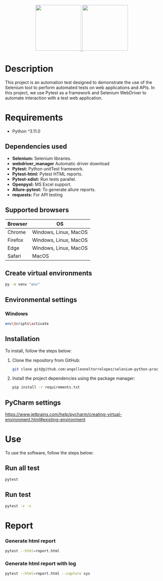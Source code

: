 <p align="center">
  <a href="https://www.selenium.dev/documentation/"><img src="https://upload.wikimedia.org/wikipedia/commons/d/d5/Selenium_Logo.png" width="150" height="150"/>
</a>
<a href="https://www.ingenieriazeros.com/">
<img src="https://1.bp.blogspot.com/-Q_GalsLLP0A/YYoUh73-MuI/AAAAAAAAMNc/OB4AIcWjB-UWJDKgH3c-kd0Syqt92lI-ACNcBGAsYHQ/s320/IMG_1169.PNG" 
width="150" height="150"></a>
</p>

# Description
This project is an automation test designed to demonstrate the use of the Selenium tool to perform automated tests on 
web applications and APIs. In this project, we use Pytest as a framework and Selenium WebDriver to automate interaction 
with a test web application.

# Requirements
* Python ^3.11.0

## Dependencies used
* **Selenium:** Selenium libraries.
* **webdriver_manager** Automatic driver download
* **Pytest:** Python unitTest framework.
* **Pytest-html:** Pytest HTML reports.
* **Pytest-xdist:** Run tests parallel.
* **Openpyxl:** MS Excel support.
* **Allure-pytest:** To generate allure reports.
* **requests:** For API testing

## Supported browsers
| Browser | OS                    |
|---------|-----------------------|
| Chrome  | Windows, Linux, MacOS |
| Firefox | Windows, Linux, MacOS |
| Edge    | Windows, Linux, MacOS |
| Safari  | MacOS                 |


## Create virtual environments
```bash
py -m venv "env" 
```

## Environmental settings
### Windows
```bash
env\Scripts\activate
```

## Installation
To install, follow the steps below:

1. Clone the repository from GitHub:
    ```bash
    git clone git@github.com:angelleoneltorrelopez/selenium-python-practice.git
    ```
2. Install the project dependencies using the package manager:
    ```bash
    pip install -r requirements.txt  
    ```

## PyCharm settings
https://www.jetbrains.com/help/pycharm/creating-virtual-environment.html#existing-environment

# Use
To use the software, follow the steps below:


## Run all test
```bash
pytest
```

## Run test
```bash
pytest -v -s
```

# Report
### Generate html report
```bash
pytest --html=report.html
```

### Generate html report with log
```bash
pytest --html=report.html --capture sys
```
